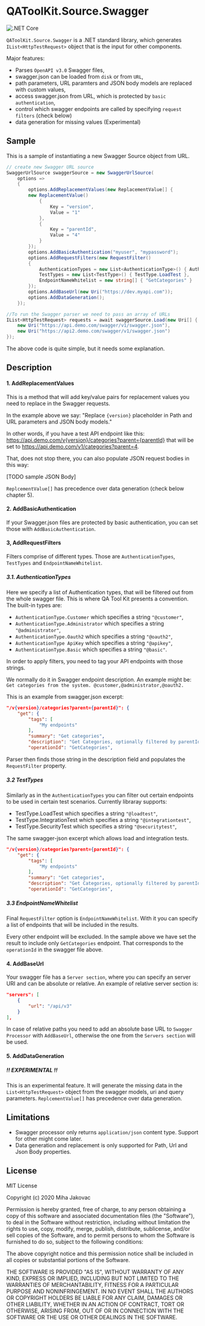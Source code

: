 # QAToolKit.Source.Swagger
![.NET Core](https://github.com/qatoolkit/qatoolkit-source-swagger-net/workflows/.NET%20Core/badge.svg)

`QAToolKit.Source.Swagger` is a .NET standard library, which generates `IList<HttpTestRequest>` object that is the input for other components.

Major features:

- Parses `OpenAPI v3.0` Swagger files,
- swagger.json can be loaded from `disk` or from `URL`,
- path parameters, URL paramters and JSON body models are replaced with custom values,
- access swagger.json from URL, which is protected by `basic authentication`,
- control which swagger endpoints are called by specifying `request filters` (check below)
- data generation for missing values (Experimental)

## Sample

This is a sample of instantiating a new Swagger Source object from URL.

```csharp
// create new Swagger URL source
SwaggerUrlSource swaggerSource = new SwaggerUrlSource(
    options =>
    {
        options.AddReplacementValues(new ReplacementValue[] {
        new ReplacementValue()
            {
                Key = "version",
                Value = "1"
            },
            {
                Key = "parentId",
                Value = "4"
            }
        });
        options.AddBasicAuthentication("myuser", "mypassword");
        options.AddRequestFilters(new RequestFilter()
        {
            AuthenticationTypes = new List<AuthenticationType>() { AuthenticationType.Customer },
            TestTypes = new List<TestType>() { TestType.LoadTest },
            EndpointNameWhitelist = new string[] { "GetCategories" }
        });
        options.AddBaseUrl(new Uri("https://dev.myapi.com"));
        options.AddDataGeneration();
    });

//To run the Swagger parser we need to pass an array of URLs
IList<HttpTestRequest> requests = await swaggerSource.Load(new Uri[] {
    new Uri("https://api.demo.com/swagger/v1/swagger.json"),
    new Uri("https://api2.demo.com/swagger/v1/swagger.json")
});
```

The above code is quite simple, but it needs some explanation.

## Description

#### 1. AddReplacementValues
This is a method that will add key/value pairs for replacement values you need to replace in the Swagger requests.

In the example above we say: "Replace `{version}` placeholder in Path and URL parameters and JSON body models."

In other words, if you have a test API endpoint like this: https://api.demo.com/v{version}/categories?parent={parentId} that will be set to https://api.demo.com/v1/categories?parent=4.

That, does not stop there, you can also populate JSON request bodies in this way:

[TODO sample JSON Body]

`ReplcementValue[]` has precedence over data generation (check below chapter 5).

#### 2. AddBasicAuthentication
If your Swagger.json files are protected by basic authentication, you can set those with `AddBasicAuthentication`.

#### 3, AddRequestFilters
Filters comprise of different types. Those are `AuthenticationTypes`, `TestTypes` and `EndpointNameWhitelist`.

##### 3.1. AuthenticationTypes
Here we specify a list of Authentication types, that will be filtered out from the whole swagger file. This is where QA Tool Kit presents a convention.
The built-in types are:
- `AuthenticationType.Customer` which specifies a string `"@customer"`,
- `AuthenticationType.Administrator` which specifies a string `"@administrator"`,
- `AuthenticationType.Oauth2` which specifies a string `"@oauth2"`,
- `AuthenticationType ApiKey` which specifies a string `"@apikey"`,
- `AuthenticationType.Basic` which specifies a string `"@basic"`.

In order to apply filters, you need to tag your API endpoints with those strings.

We normally do it in Swagger endpoint description. An example might be: `Get categories from the system. @customer,@administrator,@oauth2.`

This is an example from swagger.json excerpt:

```json
"/v{version}/categories?parent={parentId}": {
    "get": {
        "tags": [
            "My endpoints"
        ],
        "summary": "Get categories",
        "description": "Get Categories, optionally filtered by parentId. TEST TAGS -> [@customer,@administrator,@oauth2]",
        "operationId": "GetCategories",
```

Parser then finds those string in the description field and populates the `RequestFilter` property.

##### 3.2 TestTypes
Similarly as in the `AuthenticationTypes` you can filter out certain endpoints to be used in certain test scenarios. Currently libraray supports:

- TestType.LoadTest which specifies a string `"@loadtest"`,
- TestType.IntegrationTest which specifies a string `"@integrationtest"`,
- TestType.SecurityTest which specifies a string `"@securitytest"`,

The same swagger-json excerpt which allows load and integration tests.

```json
"/v{version}/categories?parent={parentId}": {
    "get": {
        "tags": [
            "My endpoints"
        ],
        "summary": "Get categories",
        "description": "Get Categories, optionally filtered by parentId. TEST TAGS -> [@loadtest,@integrationtest,@customer,@administrator,@oauth2]",
        "operationId": "GetCategories",
```

##### 3.3 EndpointNameWhitelist
Final `RequestFilter` option is `EndpointNameWhitelist`. With it you can specify a list of endpoints that will be included in the results.

Every other endpoint will be excluded. In the sample above we have set the result to include only `GetCategories` endpoint. 
That corresponds to the `operationId` in the swagger file above.

#### 4. AddBaseUrl
Your swagger file has a `Server section`, where you can specify an server URI and can be absolute or relative. An example of relative server section is:
```json
"servers": [
    {
        "url": "/api/v3"
    }
],
```
In case of relative paths you need to add an absolute base URL to `Swagger Processor` with `AddBaseUrl`, otherwise the one from the `Servers section` will be used.

#### 5. AddDataGeneration
##### !! EXPERIMENTAL !!
This is an experimental feature. It will generate the missing data in the `List<HttpTestRequest>` object from the swagger models, uri and query parameters.
`ReplcementValue[]` has precedence over data generation.

## Limitations

- Swagger processor only returns `application/json` content type. Support for other might come later.
- Data generation and replacement is only supported for Path, Url and Json Body properties.

## License

MIT License

Copyright (c) 2020 Miha Jakovac

Permission is hereby granted, free of charge, to any person obtaining a copy
of this software and associated documentation files (the "Software"), to deal
in the Software without restriction, including without limitation the rights
to use, copy, modify, merge, publish, distribute, sublicense, and/or sell
copies of the Software, and to permit persons to whom the Software is
furnished to do so, subject to the following conditions:

The above copyright notice and this permission notice shall be included in all
copies or substantial portions of the Software.

THE SOFTWARE IS PROVIDED "AS IS", WITHOUT WARRANTY OF ANY KIND, EXPRESS OR
IMPLIED, INCLUDING BUT NOT LIMITED TO THE WARRANTIES OF MERCHANTABILITY,
FITNESS FOR A PARTICULAR PURPOSE AND NONINFRINGEMENT. IN NO EVENT SHALL THE
AUTHORS OR COPYRIGHT HOLDERS BE LIABLE FOR ANY CLAIM, DAMAGES OR OTHER
LIABILITY, WHETHER IN AN ACTION OF CONTRACT, TORT OR OTHERWISE, ARISING FROM,
OUT OF OR IN CONNECTION WITH THE SOFTWARE OR THE USE OR OTHER DEALINGS IN THE
SOFTWARE.